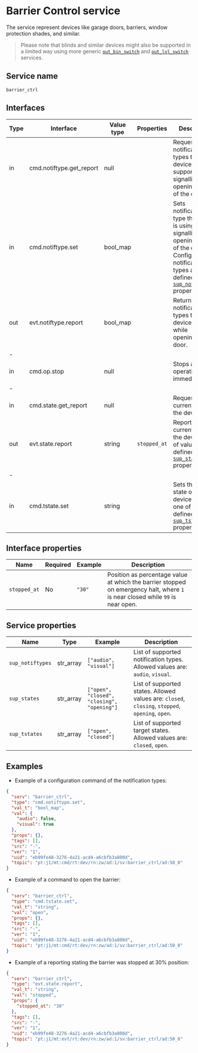 # Barrier Control service

The service represent devices like garage doors, barriers, window protection shades, and similar.

> Please note that blinds and similar devices might also be supported in a limited way using more generic 
> [`out_bin_switch`](/device_services/generic/output_binary_switch.md) and [`out_lvl_switch`](/device_services/generic/output_level_switch.md) services.

## Service name

`barrier_ctrl`

## Interfaces

| Type | Interface                | Value type | Properties   | Description                                                                                                                                                                              |
|------|--------------------------|------------|--------------|------------------------------------------------------------------------------------------------------------------------------------------------------------------------------------------|
| in   | cmd.notiftype.get_report | null       |              | Requests notification types the device supports when signalling opening/closing of the door.                                                                                             |
| in   | cmd.notiftype.set        | bool_map   |              | Sets notification type the device is using when signalling opening/closing of the door. Configurable notification types are defined in [`sup_notiftypes`](#service-properties) property. |
| out  | evt.notiftype.report     | bool_map   |              | Returns notification types the device is using while opening/closing door.                                                                                                               |
| -    |                          |            |              |                                                                                                                                                                                          |
| in   | cmd.op.stop              | null       |              | Stops any operation immediatelly.                                                                                                                                                        |
| -    |                          |            |              |                                                                                                                                                                                          |
| in   | cmd.state.get_report     | null       |              | Requests the current state of the device.                                                                                                                                                |
| out  | evt.state.report         | string     | `stopped_at` | Reports the current state of the device, one of values defined in [`sup_states`](#service-properties) property.                                                                          |
| -    |                          |            |              |                                                                                                                                                                                          |
| in   | cmd.tstate.set           | string     |              | Sets the target state of the device to the one of values defined in [`sup_tstates`](#service-properties) property.                                                                       |

## Interface properties

| Name         | Required | Example | Description                                                                                                                    |
|--------------|----------|---------|--------------------------------------------------------------------------------------------------------------------------------|
| `stopped_at` | No       | `"30"`  | Position as percentage value at which the barrier stopped on emergency halt, where `1` is near closed while `99` is near open. |

## Service properties

| Name             | Type      | Example                                    | Description                                                                                       |
|------------------|-----------|--------------------------------------------|---------------------------------------------------------------------------------------------------|
| `sup_notiftypes` | str_array | `["audio", "visual"]`                      | List of supported notification types. Allowed values are: `audio`, `visual`.                      |
| `sup_states`     | str_array | `["open", "closed", "closing", "opening"]` | List of supported states. Allowed values are:  `closed`, `closing`, `stopped`, `opening`, `open`. |
| `sup_tstates`    | str_array | `["open", "closed"]`                       | List of supported target states. Allowed values are: `closed`, `open`.                            |

## Examples

* Example of a configuration command of the notification types:

```json
{
  "serv": "barrier_ctrl",
  "type": "cmd.notiftype.set",
  "val_t": "bool_map",
  "val": {
    "audio": false,
    "visual": true
  },
  "props": {},
  "tags": [],
  "src": "-",
  "ver": "1",
  "uid": "eb99fe48-3276-4a21-acd4-a6cbfb3a800d",
  "topic": "pt:j1/mt:cmd/rt:dev/rn:zw/ad:1/sv:barrier_ctrl/ad:50_0"
}
```

* Example of a command to open the barrier:

```json
{
  "serv": "barrier_ctrl",
  "type": "cmd.tstate.set",
  "val_t": "string",
  "val": "open",
  "props": {},
  "tags": [],
  "src": "-",
  "ver": "1",
  "uid": "eb99fe48-3276-4a21-acd4-a6cbfb3a800d",
  "topic": "pt:j1/mt:cmd/rt:dev/rn:zw/ad:1/sv:barrier_ctrl/ad:50_0"
}
```

* Example of a reporting stating the barrier was stopped at 30% position:

```json
{
  "serv": "barrier_ctrl",
  "type": "evt.state.report",
  "val_t": "string",
  "val": "stopped",
  "props": {
    "stopped_at": "30"
  },
  "tags": [],
  "src": "-",
  "ver": "1",
  "uid": "eb99fe48-3276-4a21-acd4-a6cbfb3a800d",
  "topic": "pt:j1/mt:evt/rt:dev/rn:zw/ad:1/sv:barrier_ctrl/ad:50_0"
}
```